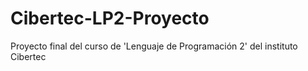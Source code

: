# Cibertec-LP2-Proyecto
Proyecto final del curso de 'Lenguaje de Programación 2' del instituto Cibertec
